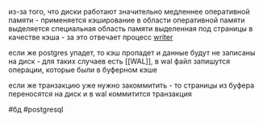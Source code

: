 из-за того, что диски работают значительно медленнее оперативной памяти - применяется кэширование
в области оперативной памяти выделяется специальная область памяти выделенная под страницы в качестве кэша - за это отвечает процесс <u>writer</u>

если же postgres упадет, то кэш пропадет и данные будут не записаны на диск - для таких случаев есть [[WAL]], в wal файл запишутся операции, которые были в буферном кэше

если же транзакцию уже нужно закоммитить - то страницы из буфера переносятся на диск и в wal коммитится транзакция

#бд 
#postgresql 